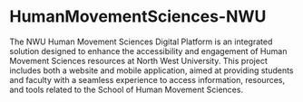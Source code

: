# HumanMovementSciences-NWU

The NWU Human Movement Sciences Digital Platform is an integrated solution designed to enhance the accessibility and engagement of Human Movement Sciences resources at North West University. This project includes both a website and mobile application, aimed at providing students and faculty with a seamless experience to access information, resources, and tools related to the School of Human Movement Sciences.
